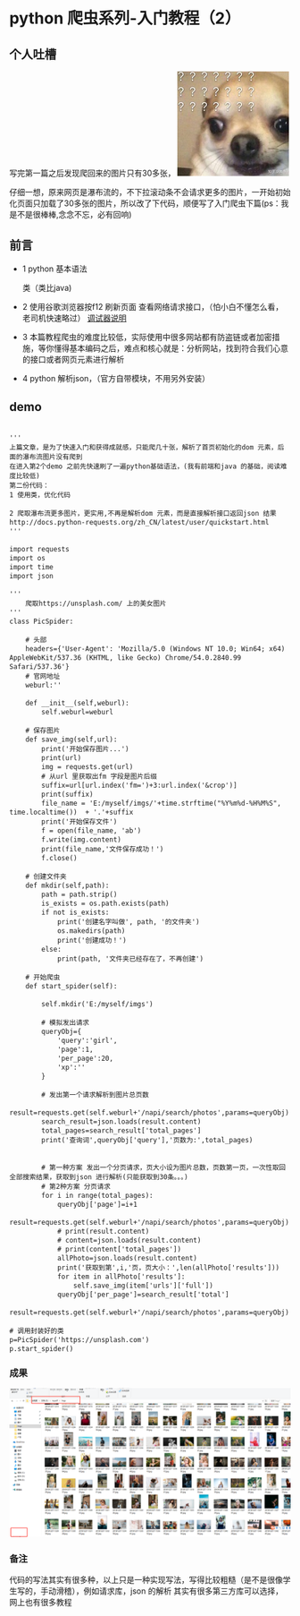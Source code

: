 # python 爬虫系列-入门教程（2）

## 个人吐槽

写完第一篇之后发现爬回来的图片只有30多张，
![Image text](https://github.com/5201314999/jrNote/blob/master/docs/.vuepress/public/docs/py_3.jpg?raw=true)

仔细一想，原来网页是瀑布流的，不下拉滚动条不会请求更多的图片，一开始初始化页面只加载了30多张的图片，所以改了下代码，顺便写了入门爬虫下篇(ps：我是不是很棒棒,念念不忘，必有回响)

## 前言

* 1 python 基本语法

    类（类比java)

* 2 使用谷歌浏览器按f12 刷新页面 查看网络请求接口，（怕小白不懂怎么看，老司机快速略过）
[调试器说明](https://www.cnblogs.com/yuanchaoyong/p/6172034.html)

* 3 本篇教程爬虫的难度比较低，实际使用中很多网站都有防盗链或者加密措施，等你懂得基本编码之后，难点和核心就是：分析网站，找到符合我们心意的接口或者网页元素进行解析

* 4 python 解析json，（官方自带模块，不用另外安装）


## demo

```

'''
上篇文章，是为了快速入门和获得成就感，只能爬几十张，解析了首页初始化的dom 元素，后面的瀑布流图片没有爬到
在进入第2个demo 之前先快速刷了一遍python基础语法，(我有前端和java 的基础，阅读难度比较低)
第二份代码：
1 使用类，优化代码

2 爬取瀑布流更多图片，更实用,不再是解析dom 元素，而是直接解析接口返回json 结果
http://docs.python-requests.org/zh_CN/latest/user/quickstart.html
'''

import requests
import os
import time
import json

'''
    爬取https://unsplash.com/ 上的美女图片
'''
class PicSpider:

    # 头部
    headers={'User-Agent': 'Mozilla/5.0 (Windows NT 10.0; Win64; x64) AppleWebKit/537.36 (KHTML, like Gecko) Chrome/54.0.2840.99 Safari/537.36'}  
    # 官网地址
    weburl:''

    def __init__(self,weburl):
        self.weburl=weburl

    # 保存图片
    def save_img(self,url): 
        print('开始保存图片...')
        print(url)
        img = requests.get(url)
        # 从url 里获取出fm 字段是图片后缀
        suffix=url[url.index('fm=')+3:url.index('&crop')]
        print(suffix)
        file_name = 'E:/myself/imgs/'+time.strftime("%Y%m%d-%H%M%S", time.localtime())  + '.'+suffix
        print('开始保存文件')
        f = open(file_name, 'ab')
        f.write(img.content)
        print(file_name,'文件保存成功！')
        f.close()

    # 创建文件夹 
    def mkdir(self,path): 
        path = path.strip()
        is_exists = os.path.exists(path)
        if not is_exists:
            print('创建名字叫做', path, '的文件夹')
            os.makedirs(path)
            print('创建成功！')
        else:
            print(path, '文件夹已经存在了，不再创建')
        
    # 开始爬虫
    def start_spider(self):

        self.mkdir('E:/myself/imgs')

        # 模拟发出请求
        queryObj={
            'query':'girl',
            'page':1,
            'per_page':20,
            'xp':''
        }

        # 发出第一个请求解析到图片总页数
        result=requests.get(self.weburl+'/napi/search/photos',params=queryObj)
        search_result=json.loads(result.content)
        total_pages=search_result['total_pages']
        print('查询词',queryObj['query'],'页数为:',total_pages)
        
        
        # 第一种方案 发出一个分页请求，页大小设为图片总数，页数第一页，一次性取回全部搜索结果，获取到json 进行解析(只能获取到30条。。。)
        # 第2种方案 分页请求
        for i in range(total_pages):
            queryObj['page']=i+1
            result=requests.get(self.weburl+'/napi/search/photos',params=queryObj)
            # print(result.content)
            # content=json.loads(result.content)
            # print(content['total_pages'])
            allPhoto=json.loads(result.content)
            print('获取到第',i,'页，页大小：',len(allPhoto['results']))
            for item in allPhoto['results']:
                self.save_img(item['urls']['full'])
            queryObj['per_page']=search_result['total']
            result=requests.get(self.weburl+'/napi/search/photos',params=queryObj)
       
# 调用封装好的类
p=PicSpider('https://unsplash.com')
p.start_spider()

```

### 成果

![Image text](https://github.com/5201314999/jrNote/blob/master/docs/.vuepress/public/docs/py_3.png?raw=true)


### 备注

代码的写法其实有很多种，以上只是一种实现写法，写得比较粗糙（是不是很像学生写的，手动滑稽），例如请求库，json 的解析 其实有很多第三方库可以选择，网上也有很多教程




    







